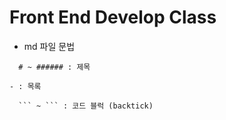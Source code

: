 # Front End Develop Class

- md 파일 문법

```
  # ~ ###### : 제목

- : 목록

  ``` ~ ``` : 코드 블럭 (backtick)

```
